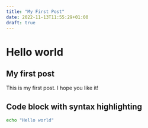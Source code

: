 ```yaml
---
title: "My First Post"
date: 2022-11-13T11:55:29+01:00
draft: true
---
```


# Hello world

## My first post

This is my first post. I hope you like it!

[1]: https://gohugo.io/content-management/front-matter/
[2]: https://gohugo.io/content-management/organization/

## Code block with syntax highlighting

```bash
echo "Hello world"
```
